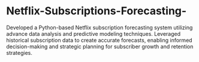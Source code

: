 # Netflix-Subscriptions-Forecasting-
Developed a Python-based Netflix subscription forecasting  system utilizing advance data analysis and predictive modeling  techniques. Leveraged historical subscription data to create  accurate forecasts, enabling informed decision-making and  strategic planning for subscriber growth and retention  strategies.
